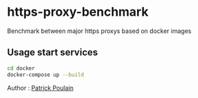 # https-proxy-benchmark

Benchmark between major https proxys based on docker images

## Usage start services
```bash
cd docker
docker-compose up --build 
```

Author : [Patrick Poulain](http://petitchevalroux.net)
